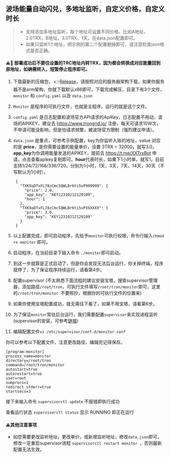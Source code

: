 ## 波场能量自动闪兑，多地址监听，自定义价格，自定义时长

> * 支持添加多地址监听，每个地址可设置不同价格，比如A地址，2.0TRX，B地址，3.0TRX，1天。在data.json配置即可。
> * 如果只监听1个地址，把示例的第二个配置删掉即可，请注意检查json格式是否正确。

#### ⚠️🚫 部署成功后不要往设置的TRC地址内转TRX，因为都会转换成对应能量回到原地址，如确需转入，短暂停止程序即可。
1. 下载最新的压缩包， 👉[Release](https://github.com/AE86X/Monitor/releases/)，请按照对应的服务器架构下载，如果你服务器不是arm架构，你就下载默认x86即可，下载完成解压，目录下有3个文件，`monitor` 和  `config.yaml` 以及 `data.json`
2. `Monitor` 是程序的可执行文件，也就是主程序，运行的就是这个文件。
3. `config.yaml` 是日志配置和波场官方API请求的ApiKey，日志配置不用动，波场的APIKEY，建议去 https://www.trongrid.io/ 注册，每天可请求10W次，不申请可能没影响，但是怕请求频繁，被波场官方限制（强烈建议申请）。
4. `data.json` 是重点，可参考示例配置，key为你监听入账的地址，value 对应的是 **price**，是你需要设置的能量单价，设置 3TRX = 32000，就写3.0，**app_key**为你调用能量发送的APIKEY，提前去 https://t.me/XXTrxBot 申请，点击查看apikey复制即可。**hour**代表时长，如果下1小时单，就写1，目前支持1/24/72/168/336/720，分别为1小时，1天，3天，7天，14天，30天（不写默认为1小时）。

		{
		  "TXK9aDTxFL78zCmc5QWLBr6ti5vP999999": {
		    "price": 2.0,
		    "app_key": "KEY12310212129109",
		    "hour": 1
		  },
		  "TXK9aDTxFL78zCmc5QWLBr6ti5vPXXXXXX": {
		    "price": 3.0,
		    "app_key": "KEY12310212129109"
		  }
		}
		
6. 以上配置完成，即可启动程序，先给予`monitor`可执行权限，命令行输入`chmod +x monitor` 即可。
7. 启动程序，在当前目录下输入命令 `./monitor`即可启动。
8. 到这一步就算是正式启动了，但是你会发现无法后台运行，你关掉终端，程序就停了，为了保证程序持续运行，请看第4步。
9. 配置supervisor (不太熟悉下面流程的建议安装宝塔，搜索supervisor管理器，添加路径`/root/tron`，可执行文件填写`/root/tron/monitor`即可，这里的`/root/tron/monitor `不要照抄，根据你的可执行文件的位置来)
10. 如果你使用宝塔配置成功，就无需往下看了，如果不用宝塔，请看第6步。
11. 为了保证`monitor`常驻后台运行，我们需要配置`supervisor`来实现进程监听  (supervisor的安装，可参考[链接](https://learnku.com/laravel/t/3592/using-supervisor-to-manage-laravel-queue-processes))
12. 编辑配置文件`vi /etc/supervisor/conf.d/monitor.conf`

你可以参考以下配置文件，注意更改路径，编辑完记得保存。

	[program:monitor]
	process_name=monitor
	directory=/root/tron
	command=/root/tron/monitor
	autostart=true
	autorestart=true
	user=root
	numprocs=1
	redirect_stderr=true
	startsecs=3


接下来输入命令 `supervisorctl update` 不报错即执行成功

查看运行状态 `supervisorctl status` 显示 RUNNING 即正在运行


#### ⚠️其他注意事项
* 如您需要更改监听地址，更改单价，或新增监听地址，修改`data.json`即可，修改一定重启supervisor进程 `supervisorctl restart monitor `，否则最新配置无法生效。
